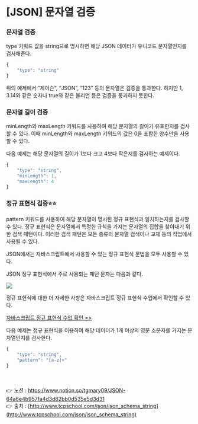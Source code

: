 # [****JSON] 문자열 검증****

### 문자열 검증

type 키워드 값을 string으로 명시하면 해당 JSON 데이터가 유니코드 문자열인지를 검사해준다.

```jsx
{
    "type": "string"
}
```

위의 예제에서 “제이슨”, “JSON”, “123” 등의 문자열은 검증을 통과한다.
하지만 1, 3.14와 같은 숫자나 true와 같은 불리언 등은 검증을 통과하지 못한다.

### 문자열 길이 검증

minLength와 maxLength 키워드를 사용하여 해당 문자열의 길이가 유효한지를 검사할 수 있다.
이때 minLength와 maxLength 키워드의 값은 0을 포함한 양수만을 사용할 수 있다.

다음 예제는 해당 문자열의 길이가 1보다 크고 4보다 작은지를 검사하는 예제이다.

```jsx
{
    "type": "string",
    "minLength": 1,
    "maxLength": 4
}
```

### 정규 표현식 검증⭐⭐

pattern 키워드를 사용하여 해당 문자열이 명시된 정규 표현식과 일치하는지를 검사할 수 있다. 
정규 표현식은 문자열에서 특정한 규칙을 가지는 문자열의 집합을 찾아내기 위한 검색 패턴이다. 
이러한 검색 패턴은 모든 종류의 문자열 검색이나 교체 등의 작업에서 사용될 수 있다.

JSON에서는 자바스크립트에서 사용할 수 있는 정규 표현식 문법을 모두 사용할 수 있다. 

JSON 정규 표현식에서 주로 사용되는 패턴 문자는 다음과 같다.

<img src="https://s3.us-west-2.amazonaws.com/secure.notion-static.com/b914a4ab-190e-44d0-9322-3a72fb18cc9d/Untitled.png?X-Amz-Algorithm=AWS4-HMAC-SHA256&X-Amz-Content-Sha256=UNSIGNED-PAYLOAD&X-Amz-Credential=AKIAT73L2G45EIPT3X45%2F20220921%2Fus-west-2%2Fs3%2Faws4_request&X-Amz-Date=20220921T085526Z&X-Amz-Expires=86400&X-Amz-Signature=12972f4ed5de0fe07870129dcae63ff2eb014007bb7d72ee884c249e4651e02c&X-Amz-SignedHeaders=host&response-content-disposition=filename%20%3D%22Untitled.png%22&x-id=GetObject">

정규 표현식에 대한 더 자세한 사항은 자바스크립트 정규 표현식 수업에서 확인할 수 있다.

[자바스크립트 정규 표현식 수업 확인 =>](http://www.tcpschool.com/javascript/js_regularExpression_concept)

다음 예제는 정규 표현식을 이용하여 해당 데이터가 1개 이상의 영문 소문자를 가지는 
문자열인지를 검사한다.

```jsx
{
    "type": "string",
    "pattern": "[a-z]+"
}
```

<br><br>
👉 노션 : https://www.notion.so/tgmary09/JSON-64a6e4b957fa4d3d82bb0d535e5d3d31
<br>
👉 출처 : [http://www.tcpschool.com/json/json_schema_string](http://www.tcpschool.com/json/json_schema_string)
